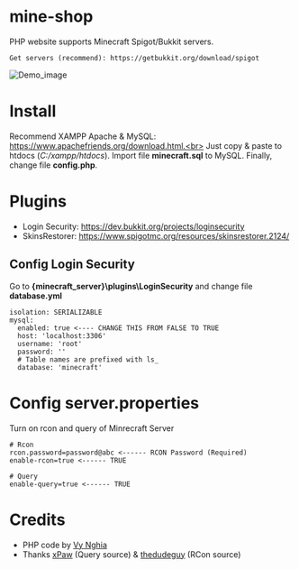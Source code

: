 # mine-shop
PHP website supports Minecraft Spigot/Bukkit servers.
```
Get servers (recommend): https://getbukkit.org/download/spigot
```
![Demo_image](https://i.imgur.com/ZdzmVeS.png)

# Install
Recommend XAMPP Apache & MySQL: https://www.apachefriends.org/download.html.<br>
Just copy & paste to htdocs (*C:/xampp/htdocs*). Import file **minecraft.sql** to MySQL. Finally, change file **config.php**.

# Plugins
- Login Security: https://dev.bukkit.org/projects/loginsecurity
- SkinsRestorer: https://www.spigotmc.org/resources/skinsrestorer.2124/

## Config Login Security
Go to **{minecraft_server}\plugins\LoginSecurity** and change file **database.yml**
```
isolation: SERIALIZABLE
mysql:
  enabled: true <---- CHANGE THIS FROM FALSE TO TRUE
  host: 'localhost:3306'
  username: 'root'
  password: ''
  # Table names are prefixed with ls_
  database: 'minecraft'
```

# Config server.properties
Turn on rcon and query of Minrecraft Server
```
# Rcon
rcon.password=password@abc <------ RCON Password (Required)
enable-rcon=true <------ TRUE

# Query
enable-query=true <------ TRUE
```

# Credits
- PHP code by [Vy Nghia](https://www.facebook.com/nghiadev)
- Thanks [xPaw](https://github.com/xPaw/PHP-Minecraft-Query) (Query source) &  [thedudeguy](https://github.com/thedudeguy/PHP-Minecraft-Rcon) (RCon source)
